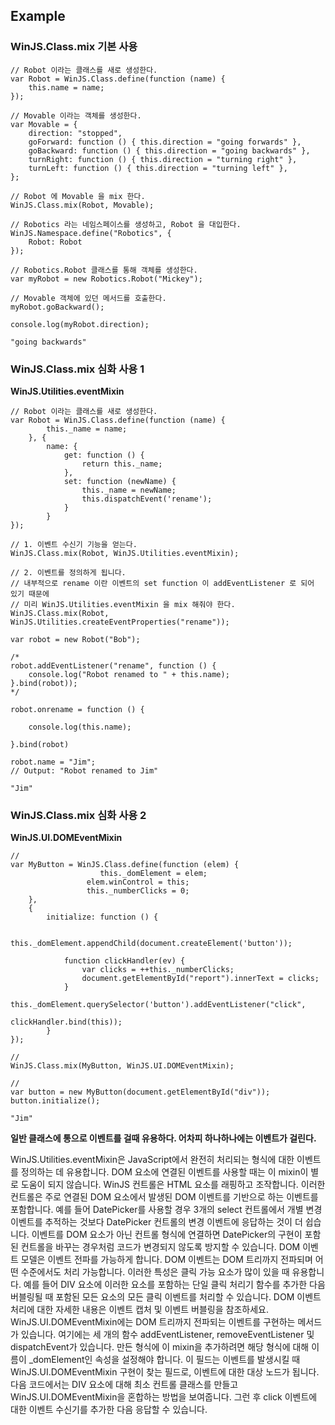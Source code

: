 ## Example

### WinJS.Class.mix 기본 사용

```
// Robot 이라는 클래스를 새로 생성한다.
var Robot = WinJS.Class.define(function (name) {
    this.name = name;
});

// Movable 이라는 객체를 생성한다.
var Movable = {
    direction: "stopped",
    goForward: function () { this.direction = "going forwards" },
    goBackward: function () { this.direction = "going backwards" },
    turnRight: function () { this.direction = "turning right" },
    turnLeft: function () { this.direction = "turning left" },
};

// Robot 에 Movable 을 mix 한다.
WinJS.Class.mix(Robot, Movable);

// Robotics 라는 네임스페이스를 생성하고, Robot 을 대입한다.
WinJS.Namespace.define("Robotics", {
    Robot: Robot
});

// Robotics.Robot 클래스를 통해 객체를 생성한다.
var myRobot = new Robotics.Robot("Mickey");

// Movable 객체에 있던 메서드를 호출한다.
myRobot.goBackward();

console.log(myRobot.direction);
```

```
"going backwards"
```

### WinJS.Class.mix 심화 사용 1
**WinJS.Utilities.eventMixin**
```
// Robot 이라는 클래스를 새로 생성한다.
var Robot = WinJS.Class.define(function (name) {
        this._name = name;
    }, {
        name: {
            get: function () {
                return this._name;
            },
            set: function (newName) {
                this._name = newName;
                this.dispatchEvent('rename');
            }
        }
});

// 1. 이벤트 수신기 기능을 얻는다.
WinJS.Class.mix(Robot, WinJS.Utilities.eventMixin);

// 2. 이벤트를 정의하게 됩니다.
// 내부적으로 rename 이란 이벤트의 set function 이 addEventListener 로 되어 있기 때문에 
// 미리 WinJS.Utilities.eventMixin 을 mix 해줘야 한다.
WinJS.Class.mix(Robot, WinJS.Utilities.createEventProperties("rename"));

var robot = new Robot("Bob");

/*
robot.addEventListener("rename", function () {
    console.log("Robot renamed to " + this.name);
}.bind(robot));
*/

robot.onrename = function () {

    console.log(this.name);

}.bind(robot)

robot.name = "Jim";
// Output: "Robot renamed to Jim"

```

```
"Jim"
```

### WinJS.Class.mix 심화 사용 2
**WinJS.UI.DOMEventMixin**
```
//
var MyButton = WinJS.Class.define(function (elem) {
    				this._domElement = elem;
   				 elem.winControl = this;
   				 this._numberClicks = 0;
    },
    {
        initialize: function () {

            this._domElement.appendChild(document.createElement('button'));

            function clickHandler(ev) {
                var clicks = ++this._numberClicks;
                document.getElementById("report").innerText = clicks;
            }
            this._domElement.querySelector('button').addEventListener("click", 
												    clickHandler.bind(this));
        }
});

//
WinJS.Class.mix(MyButton, WinJS.UI.DOMEventMixin);

//
var button = new MyButton(document.getElementById("div"));
button.initialize();
```

```
"Jim"
```

**일반 클래스에 통으로 이벤트를 걸때 유용하다. 어차피 하나하나에는 이벤트가 걸린다.**

WinJS.Utilities.eventMixin은 JavaScript에서 완전히 처리되는 형식에 대한 이벤트를 정의하는 데 유용합니다. DOM 요소에 연결된 이벤트를 사용할 때는 이 mixin이 별로 도움이 되지 않습니다. WinJS 컨트롤은 HTML 요소를 래핑하고 조작합니다. 이러한 컨트롤은 주로 연결된 DOM 요소에서 발생된 DOM 이벤트를 기반으로 하는 이벤트를 포함합니다. 예를 들어 DatePicker를 사용할 경우 3개의 select 컨트롤에서 개별 변경 이벤트를 추적하는 것보다 DatePicker 컨트롤의 변경 이벤트에 응답하는 것이 더 쉽습니다.
이벤트를 DOM 요소가 아닌 컨트롤 형식에 연결하면 DatePicker의 구현이 포함된 컨트롤을 바꾸는 경우처럼 코드가 변경되지 않도록 방지할 수 있습니다.
DOM 이벤트 모델은 이벤트 전파를 가능하게 합니다. DOM 이벤트는 DOM 트리까지 전파되며 어떤 수준에서도 처리 가능합니다. 이러한 특성은 클릭 가능 요소가 많이 있을 때 유용합니다. 예를 들어 DIV 요소에 이러한 요소를 포함하는 단일 클릭 처리기 함수를 추가한 다음 버블링될 때 포함된 모든 요소의 모든 클릭 이벤트를 처리할 수 있습니다. DOM 이벤트 처리에 대한 자세한 내용은 이벤트 캡처 및 이벤트 버블링을 참조하세요.
WinJS.UI.DOMEventMixin에는 DOM 트리까지 전파되는 이벤트를 구현하는 메서드가 있습니다. 여기에는 세 개의 함수 addEventListener, removeEventListener 및 dispatchEvent가 있습니다.
만든 형식에 이 mixin을 추가하려면 해당 형식에 대해 이름이 _domElement인 속성을 설정해야 합니다. 이 필드는 이벤트를 발생시킬 때 WinJS.UI.DOMEventMixin 구현이 찾는 필드로, 이벤트에 대한 대상 노드가 됩니다.
다음 코드에서는 DIV 요소에 대해 최소 컨트롤 클래스를 만들고 WinJS.UI.DOMEventMixin을 혼합하는 방법을 보여줍니다. 그런 후 click 이벤트에 대한 이벤트 수신기를 추가한 다음 응답할 수 있습니다.